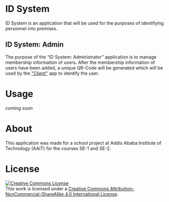 # ID System
ID System is an application that will be used for the purposes of identifying personnel into premises. 

## ID System: Admin
The purpose of the “ID System: Administrator” application is to manage membership information of users. After the membership information of users have been added, a unique QR-Code will be generated which will be used by the <a href="https://github.com/kidusmakonnen/id-system-client">"Client"</a> app to identify the user.

# Usage
*coming soon*

# About
This application was made for a school project at Addis Ababa Institute of Technology (AAiT) for the courses SE-1 and SE-2.

# License

<a rel="license" href="http://creativecommons.org/licenses/by-nc-sa/4.0/"><img alt="Creative Commons License" style="border-width:0" src="https://i.creativecommons.org/l/by-nc-sa/4.0/88x31.png" /></a><br />This work is licensed under a <a rel="license" href="http://creativecommons.org/licenses/by-nc-sa/4.0/">Creative Commons Attribution-NonCommercial-ShareAlike 4.0 International License</a>.

